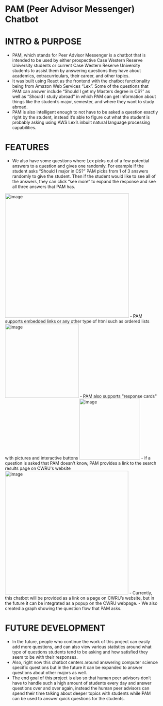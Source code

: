 # PAM (Peer Advisor Messenger) Chatbot

# INTRO & PURPOSE
- PAM, which stands for Peer Advisor Messenger is a chatbot that is intended to be used by either prospective Case Western Reserve University students or current Case Western Reserve University students to assist them by answering questions they have about academics, extracurriculars, their career, and other topics. 
- It was built using React as the frontend with the chatbot functionality being from Amazon Web Services “Lex”. Some of the questions that PAM can answer include “Should I get my Masters degree in CS?” as well as “Should I study abroad” in which PAM can get information about things like the student’s major, semester, and where they want to study abroad. 
- PAM is also intelligent enough to not have to be asked a question exactly right by the student, instead it’s able to figure out what the student is probably asking using AWS Lex’s inbuilt natural language processing capabilities. 

# FEATURES
- We also have some questions where Lex picks out of a few potential answers to a question and gives one randomly. For example if the student asks “Should I major in CS?” PAM picks from 1 of 3 answers randomly to give the student. Then if the student would like to see all of the answers, they can click “see more” to expand the response and see all three answers that PAM has. 
<img width="408" alt="image" src="https://user-images.githubusercontent.com/29404461/163715638-3c523042-2863-4ff0-80ae-c20b78b8d62f.png">
- PAM supports embedded links or any other type of html such as ordered lists <img width="243" alt="image" src="https://user-images.githubusercontent.com/29404461/163715670-0927e0ef-56bd-4bcc-9471-2a65031ea20f.png">
- PAM also supports "response cards" with pictures and interactive buttons <img width="200" alt="image" src="https://user-images.githubusercontent.com/29404461/163715682-34e72e66-fde3-4d94-b9b9-507800703daf.png">
- If a question is asked that PAM doesn't know, PAM provides a link to the search results page on CWRU's website <img width="406" alt="image" src="https://user-images.githubusercontent.com/29404461/163715694-94fbd57e-6e88-44a5-8fcc-1e9eed38e055.png">
- Currently, this chatbot will be provided as a link on a page on CWRU’s website, but in the future it can be integrated as a popup on the CWRU webpage. 
- We also created a graph showing the question flow that PAM asks. 

# FUTURE DEVELOPMENT
- In the future, people who continue the work of this project can easily add more questions, and can also view various statistics around what type of questions students tend to be asking and how satisfied they seem to be with their responses.
- Also, right now this chatbot centers around answering computer science specific questions but in the future it can be expanded to answer questions about other majors as well. 
- The end goal of this project is also so that human peer advisors don’t have to handle such a high amount of students every day and answer questions over and over again, instead the human peer advisors can spend their time talking about deeper topics with students while PAM can be used to answer quick questions for the students. 
